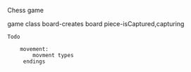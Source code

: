 Chess game


game class
    board-creates board
    piece-isCaptured,capturing


    Todo

        movement:
            movment types
         endings
         

   